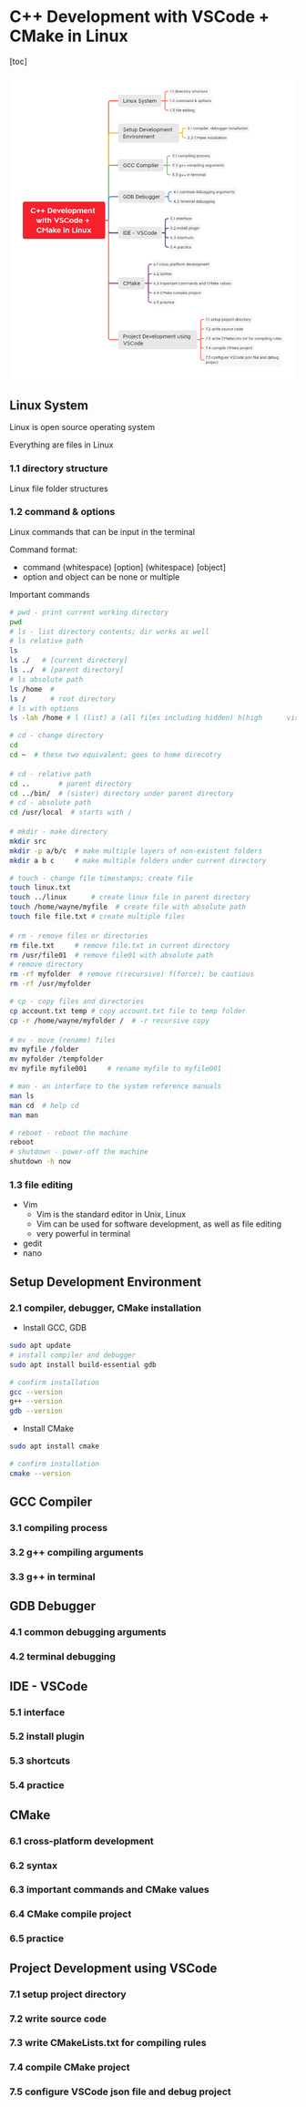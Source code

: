 # C++ Development with VSCode + CMake in Linux

[toc]

![VSCodeCMakeLinux](../Media/VSCodeCMakeLinux.png)

## Linux System

Linux is open source operating system

Everything are files in Linux

### 1.1 directory structure

Linux file folder structures

### 1.2 command & options

Linux commands that can be input in the terminal

Command format:

- command (whitespace) [option] (whitespace) [object]
- option and object can be none or multiple

Important commands

```sh
# pwd - print current working directory
pwd
# ls - list directory contents; dir works as well
# ls relative path
ls
ls ./   # [current directory]
ls ../  # [parent directory]
# ls absolute path
ls /home  #
ls /      # root directory
# ls with options
ls -lah /home # l (list) a (all files including hidden) h(high 		visible format)
```

```sh
# cd - change directory
cd
cd ~  # these two equivalent; goes to home direcotry

# cd - relative path
cd ..   	# parent directory
cd ../bin/  # (sister) directory under parent directory
# cd - absolute path
cd /usr/local  # starts with /

# mkdir - make directory
mkdir src
mkdir -p a/b/c  # make multiple layers of non-existent folders
mkdir a b c     # make multiple folders under current directory
```

```sh
# touch - change file timestamps; create file
touch linux.txt
touch ../linux		# create linux file in parent directory
touch /home/wayne/myfile  # create file with absolute path
touch file file.txt	# create multiple files

# rm - remove files or directories
rm file.txt		# remove file.txt in current directory
rm /usr/file01	# remove file01 with absolute path
# remove directory
rm -rf myfolder	 # remove r(recursive) f(force); be cautious
rm -rf /usr/myfolder
```

```sh
# cp - copy files and directories
cp account.txt temp	# copy account.txt file to temp folder
cp -r /home/wayne/myfolder /  # -r recursive copy

# mv - move (rename) files
mv myfile /folder
mv myfolder /tempfolder
mv myfile myfile001		# rename myfile to myfile001
```

```sh
# man - an interface to the system reference manuals
man ls
man cd  # help cd
man man
```

```sh
# reboot - reboot the machine
reboot
# shutdown - power-off the machine
shutdown -h now
```



### 1.3 file editing

- Vim
  - Vim is the standard editor in Unix, Linux
  - Vim can be used for software development, as well as file editing
  - very powerful in terminal
- gedit
- nano



## Setup Development Environment

### 2.1 compiler, debugger, CMake installation

- Install GCC, GDB

```sh
sudo apt update
# install compiler and debugger
sudo apt install build-essential gdb
```

```sh
# confirm installation 
gcc --version
g++ --version
gdb --version
```

- Install CMake

```sh
sudo apt install cmake
```

```sh
# confirm installation
cmake --version
```



## GCC Compiler



### 3.1 compiling process

### 3.2 g++ compiling arguments

### 3.3 g++ in terminal

## GDB Debugger

### 4.1 common debugging arguments

### 4.2 terminal debugging

## IDE - VSCode

### 5.1 interface

### 5.2 install plugin

### 5.3 shortcuts

### 5.4 practice

## CMake

### 6.1 cross-platform development

### 6.2 syntax

### 6.3 important commands and CMake values

### 6.4 CMake compile project

### 6.5 practice

## Project Development using VSCode

### 7.1 setup project directory

### 7.2 write source code

### 7.3 write CMakeLists.txt for compiling rules

### 7.4 compile CMake project

### 7.5 configure VSCode json file and debug project

